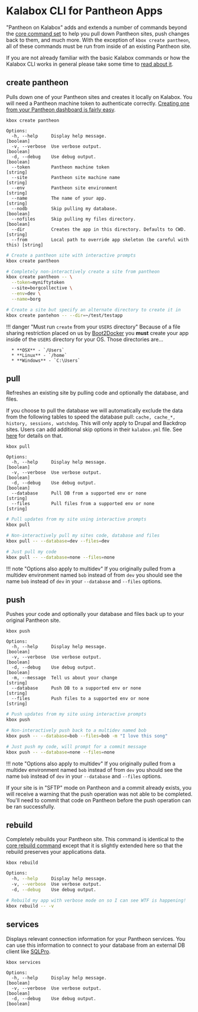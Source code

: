 Kalabox CLI for Pantheon Apps
=============================

"Pantheon on Kalabox" adds and extends a number of commands beyond the [core command set](http://docs.kalabox.io/en/stable/users/cli/) to help you pull down Pantheon sites, push changes back to them, and much more. With the exception of `kbox create pantheon`, all of these commands must be run from inside of an existing Pantheon site.

If you are not already familiar with the basic Kalabox commands or how the Kalabox CLI works in general please take some time to [read about it](http://docs.kalabox.io/en/stable/users/cli).

create pantheon
---------------

Pulls down one of your Pantheon sites and creates it locally on Kalabox. You will need a Pantheon machine token to authenticate correctly. [Creating one from your Pantheon dashboard is fairly easy](https://dashboard.pantheon.io/machine-token/create/Kalabox).

`kbox create pantheon`

```
Options:
  -h, --help     Display help message.                                      [boolean]
  -v, --verbose  Use verbose output.                                        [boolean]
  -d, --debug    Use debug output.                                          [boolean]
  --token        Pantheon machine token                                     [string]
  --site         Pantheon site machine name                                 [string]
  --env          Pantheon site environment                                  [string]
  --name         The name of your app.                                      [string]
  --nodb         Skip pulling my database.                                  [boolean]
  --nofiles      Skip pulling my files directory.                           [boolean]
  --dir          Creates the app in this directory. Defaults to CWD.        [string]
  --from         Local path to override app skeleton (be careful with this) [string]
```

```bash
# Create a pantheon site with interactive prompts
kbox create pantheon

# Completely non-interactively create a site from pantheon
kbox create pantheon -- \
  --token=myniftytoken
  --site=borgcollective \
  --env=dev \
  --name=borg

# Create a site but specify an alternate directory to create it in
kbox create pantehon -- --dir=~/test/testapp
```

!!! danger "Must run `create` from your `USERS` directory"
    Because of a file sharing restriction placed on us by [Boot2Docker](http://github.com/boot2docker/boot2docker) you **must** create your app inside of the `USERS` directory for your OS. Those directories are...

      * **OSX** - `/Users`
      * **Linux** - `/home`
      * **Windows** - `C:\Users`

pull
----

Refreshes an existing site by pulling code and optionally the database, and files.

If you choose to pull the database we will automatically exclude the data from the following tables to speed the database pull: `cache, cache_*, history, sessions, watchdog`. This will only apply to Drupal and Backdrop sites. Users can add additional skip options in their `kalabox.yml` file. See [here](./config.md#pantheon) for details on that.

`kbox pull`

```
Options:
  -h, --help     Display help message.                                 [boolean]
  -v, --verbose  Use verbose output.                                   [boolean]
  -d, --debug    Use debug output.                                     [boolean]
  --database     Pull DB from a supported env or none                   [string]
  --files        Pull files from a supported env or none                [string]
```

```bash
# Pull updates from my site using interactive prompts
kbox pull

# Non-interactively pull my sites code, database and files
kbox pull -- --database=dev --files=dev

# Just pull my code
kbox pull -- --database=none --files=none
```

!!! note "Options also apply to multidev"
    If you originally pulled from a multidev environment named `bob` instead of from `dev` you should see the name `bob` instead of `dev` in your `--database` and `--files` options.

push
----

Pushes your code and optionally your database and files back up to your original Pantheon site.

`kbox push`

```
Options:
  -h, --help     Display help message.                                 [boolean]
  -v, --verbose  Use verbose output.                                   [boolean]
  -d, --debug    Use debug output.                                     [boolean]
  -m, --message  Tell us about your change                              [string]
  --database     Push DB to a supported env or none                     [string]
  --files        Push files to a supported env or none                  [string]
```

```bash
# Push updates from my site using interactive prompts
kbox push

# Non-interactively push back to a multidev named bob
kbox push -- --database=bob --files=bob -m "I love this song"

# Just push my code, will prompt for a commit message
kbox push -- --database=none --files=none
```

!!! note "Options also apply to multidev"
    If you originally pulled from a multidev environment named `bob` instead of from `dev` you should see the name `bob` instead of `dev` in your `--database` and `--files` options.

If your site is in "SFTP" mode on Pantheon and a commit already exists, you will receive a warning that the push operation was not able to be completed. You'll need to commit that code on Pantheon before the push operation can be ran successfully.

rebuild
-------

Completely rebuilds your Pantheon site. This command is identical to the [core rebuild command](http://docs.kalabox.io/en/stable/users/cli/#rebuild) except that it is slightly extended here so that the rebuild preserves your applications data.

`kbox rebuild`

```bash
Options:
  -h, --help     Display help message.                                 [boolean]
  -v, --verbose  Use verbose output.                                   [boolean]
  -d, --debug    Use debug output.                                     [boolean]
```

```bash
# Rebuild my app with verbose mode on so I can see WTF is happening!
kbox rebuild -- -v
```

services
--------

Displays relevant connection information for your Pantheon services. You can use this information to connect to your database from an external DB client like [SQLPro](http://www.sequelpro.com/).

`kbox services`

```
Options:
  -h, --help     Display help message.                                 [boolean]
  -v, --verbose  Use verbose output.                                   [boolean]
  -d, --debug    Use debug output.                                     [boolean]
```
